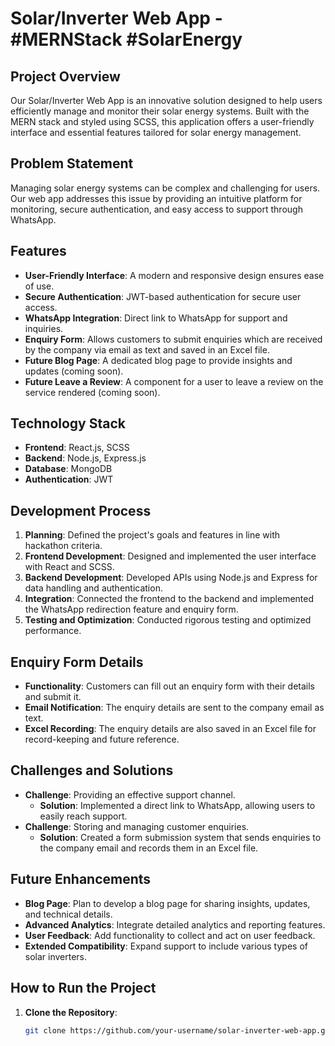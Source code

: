 # Solar/Inverter Web App -  #MERNStack #SolarEnergy

## Project Overview

Our Solar/Inverter Web App is an innovative solution designed to help users efficiently manage and monitor their solar energy systems. Built with the MERN stack and styled using SCSS, this application offers a user-friendly interface and essential features tailored for solar energy management.

## Problem Statement

Managing solar energy systems can be complex and challenging for users. Our web app addresses this issue by providing an intuitive platform for monitoring, secure authentication, and easy access to support through WhatsApp.

## Features

- **User-Friendly Interface**: A modern and responsive design ensures ease of use.
- **Secure Authentication**: JWT-based authentication for secure user access.
- **WhatsApp Integration**: Direct link to WhatsApp for support and inquiries.
- **Enquiry Form**: Allows customers to submit enquiries which are received by the company via email as text and saved in an Excel file.
- **Future Blog Page**: A dedicated blog page to provide insights and updates (coming soon).
- **Future Leave a Review**: A component for a user to leave a review on the service rendered (coming soon).

## Technology Stack

- **Frontend**: React.js, SCSS
- **Backend**: Node.js, Express.js
- **Database**: MongoDB
- **Authentication**: JWT

## Development Process

1. **Planning**: Defined the project's goals and features in line with hackathon criteria.
2. **Frontend Development**: Designed and implemented the user interface with React and SCSS.
3. **Backend Development**: Developed APIs using Node.js and Express for data handling and authentication.
4. **Integration**: Connected the frontend to the backend and implemented the WhatsApp redirection feature and enquiry form.
5. **Testing and Optimization**: Conducted rigorous testing and optimized performance.

## Enquiry Form Details

- **Functionality**: Customers can fill out an enquiry form with their details and submit it.
- **Email Notification**: The enquiry details are sent to the company email as text.
- **Excel Recording**: The enquiry details are also saved in an Excel file for record-keeping and future reference.

## Challenges and Solutions

- **Challenge**: Providing an effective support channel.
  - **Solution**: Implemented a direct link to WhatsApp, allowing users to easily reach support.
- **Challenge**: Storing and managing customer enquiries.
  - **Solution**: Created a form submission system that sends enquiries to the company email and records them in an Excel file.

## Future Enhancements

- **Blog Page**: Plan to develop a blog page for sharing insights, updates, and technical details.
- **Advanced Analytics**: Integrate detailed analytics and reporting features.
- **User Feedback**: Add functionality to collect and act on user feedback.
- **Extended Compatibility**: Expand support to include various types of solar inverters.

## How to Run the Project

1. **Clone the Repository**:
   ```bash
   git clone https://github.com/your-username/solar-inverter-web-app.git
